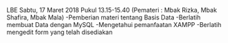 LBE Sabtu, 17 Maret 2018 Pukul 13.15-15.40 (Pemateri : Mbak Rizka, Mbak Shafira, Mbak Mala)
-Pemberian materi tentang Basis Data
-Berlatih membuat Data dengan MySQL
-Mengetahui pemanfaatan XAMPP
-Berlatih mengedit form yang telah disediakan